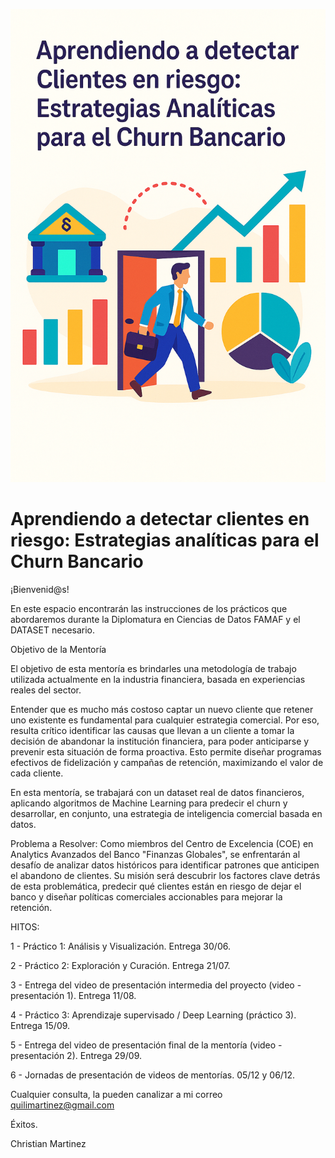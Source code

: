 ![Mentoría](https://github.com/chrismartinezML/DiplodatosFAMAF_2025/raw/main/Images/Mentoria.png)

# Aprendiendo a detectar clientes en riesgo: Estrategias analíticas para el Churn Bancario

¡Bienvenid@s!

En este espacio encontrarán las instrucciones de los prácticos que abordaremos durante la Diplomatura en Ciencias de Datos FAMAF y el DATASET necesario.

Objetivo de la Mentoría

El objetivo de esta mentoría es brindarles una metodología de trabajo utilizada actualmente en la industria financiera, basada en experiencias reales del sector.

Entender que es mucho más costoso captar un nuevo cliente que retener uno existente es fundamental para cualquier estrategia comercial. Por eso, resulta crítico identificar las causas que llevan a un cliente a tomar la decisión de abandonar la institución financiera, para poder anticiparse y prevenir esta situación de forma proactiva. Esto permite diseñar programas efectivos de fidelización y campañas de retención, maximizando el valor de cada cliente.

En esta mentoría, se trabajará con un dataset real de datos financieros, aplicando algoritmos de Machine Learning para predecir el churn y desarrollar, en conjunto, una estrategia de inteligencia comercial basada en datos.

Problema a Resolver:
Como miembros del Centro de Excelencia (COE) en Analytics Avanzados del Banco "Finanzas Globales", se enfrentarán al desafío de analizar datos históricos para identificar patrones que anticipen el abandono de clientes. Su misión será descubrir los factores clave detrás de esta problemática, predecir qué clientes están en riesgo de dejar el banco y diseñar políticas comerciales accionables para mejorar la retención.

HITOS:

1 - Práctico 1: Análisis y Visualización. Entrega 30/06.

2 - Práctico 2: Exploración y Curación. Entrega 21/07. 

3 - Entrega del video de presentación intermedia del proyecto (video - presentación 1). Entrega 11/08.

4 - Práctico 3: Aprendizaje supervisado / Deep Learning (práctico 3). Entrega 15/09.

5 - Entrega del video de presentación final de la mentoría (video - presentación 2). Entrega 29/09.

6 - Jornadas de presentación de videos de mentorías. 05/12 y 06/12.


Cualquier consulta, la pueden canalizar a mi correo quilimartinez@gmail.com

Éxitos.

Christian Martinez
